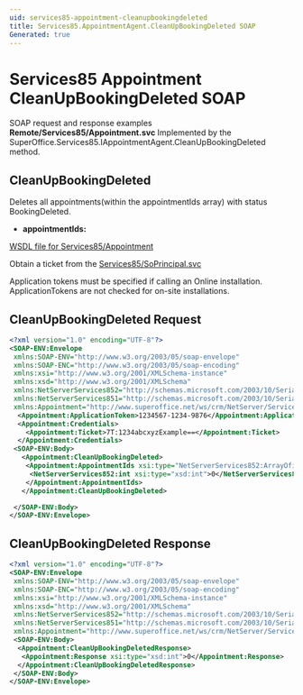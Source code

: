 ```yaml
---
uid: services85-appointment-cleanupbookingdeleted
title: Services85.AppointmentAgent.CleanUpBookingDeleted SOAP
Generated: true
---
```


# Services85 Appointment CleanUpBookingDeleted SOAP

SOAP request and response examples **Remote/Services85/Appointment.svc**
Implemented by the <see cref="M:SuperOffice.Services85.IAppointmentAgent.CleanUpBookingDeleted">SuperOffice.Services85.IAppointmentAgent.CleanUpBookingDeleted</see> method.

## CleanUpBookingDeleted

Deletes all appointments(within the appointmentIds array) with status BookingDeleted.

* **appointmentIds:** 



[WSDL file for Services85/Appointment](../Services85-Appointment.md)

Obtain a ticket from the [Services85/SoPrincipal.svc](../SoPrincipal/index.md)

Application tokens must be specified if calling an Online installation. ApplicationTokens are not checked for on-site installations.

## CleanUpBookingDeleted Request

```xml
<?xml version="1.0" encoding="UTF-8"?>
<SOAP-ENV:Envelope
 xmlns:SOAP-ENV="http://www.w3.org/2003/05/soap-envelope"
 xmlns:SOAP-ENC="http://www.w3.org/2003/05/soap-encoding"
 xmlns:xsi="http://www.w3.org/2001/XMLSchema-instance"
 xmlns:xsd="http://www.w3.org/2001/XMLSchema"
 xmlns:NetServerServices852="http://schemas.microsoft.com/2003/10/Serialization/Arrays"
 xmlns:NetServerServices851="http://schemas.microsoft.com/2003/10/Serialization/"
 xmlns:Appointment="http://www.superoffice.net/ws/crm/NetServer/Services85">
  <Appointment:ApplicationToken>1234567-1234-9876</Appointment:ApplicationToken>
  <Appointment:Credentials>
    <Appointment:Ticket>7T:1234abcxyzExample==</Appointment:Ticket>
  </Appointment:Credentials>
 <SOAP-ENV:Body>
   <Appointment:CleanUpBookingDeleted>
    <Appointment:AppointmentIds xsi:type="NetServerServices852:ArrayOfint">
     <NetServerServices852:int xsi:type="xsd:int">0</NetServerServices852:int>
    </Appointment:AppointmentIds>
   </Appointment:CleanUpBookingDeleted>

 </SOAP-ENV:Body>
</SOAP-ENV:Envelope>

```


## CleanUpBookingDeleted Response

```xml
<?xml version="1.0" encoding="UTF-8"?>
<SOAP-ENV:Envelope
 xmlns:SOAP-ENV="http://www.w3.org/2003/05/soap-envelope"
 xmlns:SOAP-ENC="http://www.w3.org/2003/05/soap-encoding"
 xmlns:xsi="http://www.w3.org/2001/XMLSchema-instance"
 xmlns:xsd="http://www.w3.org/2001/XMLSchema"
 xmlns:NetServerServices852="http://schemas.microsoft.com/2003/10/Serialization/Arrays"
 xmlns:NetServerServices851="http://schemas.microsoft.com/2003/10/Serialization/"
 xmlns:Appointment="http://www.superoffice.net/ws/crm/NetServer/Services85">
 <SOAP-ENV:Body>
  <Appointment:CleanUpBookingDeletedResponse>
   <Appointment:Response xsi:type="xsd:int">0</Appointment:Response>
  </Appointment:CleanUpBookingDeletedResponse>
 </SOAP-ENV:Body>
</SOAP-ENV:Envelope>

```

